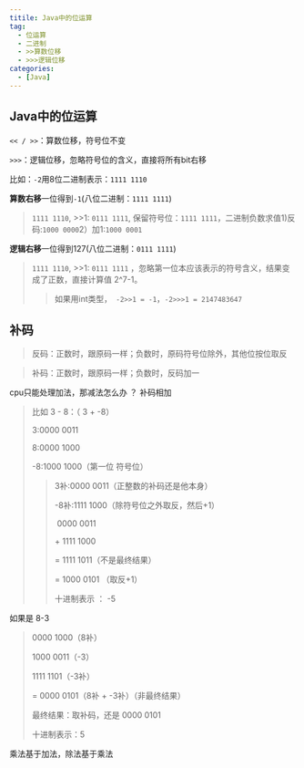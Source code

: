 ```yaml
---
titile: Java中的位运算
tag:
  - 位运算
  - 二进制
  - >>算数位移
  - >>>逻辑位移
categories:
  - [Java]
---
```




## Java中的位运算

`<< / >>`：算数位移，符号位不变

`>>>`：逻辑位移，忽略符号位的含义，直接将所有bit右移

比如：`-2`用8位二进制表示：`1111 1110`

**算数右移**一位得到`-1`(八位二进制：`1111 1111`)

> `1111 1110`, >>1: `0111 1111`, 保留符号位：`1111 1111`，二进制负数求值1)反码:`1000 0000`2）加1:`1000 0001`

**逻辑右移**一位得到127(八位二进制：`0111 1111`)

> `1111 1110`, >>1: `0111 1111` ，忽略第一位本应该表示的符号含义，结果变成了正数，直接计算值 2^7-1。
>
> > 如果用int类型，` -2>>1 = -1`，`-2>>>1 = 2147483647`



## 补码

> 反码：正数时，跟原码一样；负数时，原码符号位除外，其他位按位取反

> 补码：正数时，跟原码一样；负数时，反码加一

cpu只能处理加法，那减法怎么办 ？  补码相加

> 比如  3 - 8：（ 3 + -8）
>
> 3:0000 0011
>
> 8:0000 1000
>
> -8:1000 1000（第一位 符号位）
>
> > 3补:0000 0011（正整数的补码还是他本身）
> >
> > -8补:1111 1000（除符号位之外取反，然后+1）
> >
> > ​    0000 0011
> >
> > \+ 1111 1000
> >
> > =  1111 1011（不是最终结果）
> >
> > =  1000 0101 （取反+1）
> >
> > 十进制表示 ： -5

如果是 8-3

>   0000 1000（8补）
>
>   1000 0011（-3）
>
>   1111 1101（-3补）
>
> = 0000 0101（8补 + -3补）（非最终结果）
>
> 最终结果：取补码，还是 0000 0101
>
> 十进制表示：5





乘法基于加法，除法基于乘法